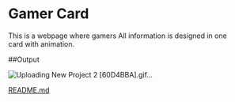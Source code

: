 # Gamer Card
This is a webpage where gamers All information is designed in one card with animation.

##Output

![Uploading New Project 2 [60D4BBA].gif…]()

[README.md](https://github.com/tusharrp/card/files/10367758/README.md)
